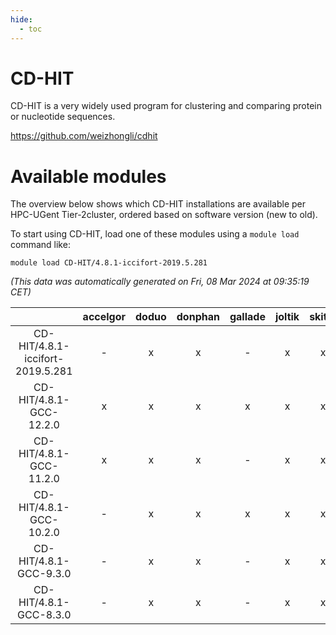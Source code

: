 ```yaml
---
hide:
  - toc
---
```


CD-HIT
======


CD-HIT is a very widely used program for clustering and comparing protein or nucleotide sequences.

https://github.com/weizhongli/cdhit
# Available modules


The overview below shows which CD-HIT installations are available per HPC-UGent Tier-2cluster, ordered based on software version (new to old).

To start using CD-HIT, load one of these modules using a `module load` command like:

```shell
module load CD-HIT/4.8.1-iccifort-2019.5.281
```

*(This data was automatically generated on Fri, 08 Mar 2024 at 09:35:19 CET)*  

| |accelgor|doduo|donphan|gallade|joltik|skitty|
| :---: | :---: | :---: | :---: | :---: | :---: | :---: |
|CD-HIT/4.8.1-iccifort-2019.5.281|-|x|x|-|x|x|
|CD-HIT/4.8.1-GCC-12.2.0|x|x|x|x|x|x|
|CD-HIT/4.8.1-GCC-11.2.0|x|x|x|-|x|x|
|CD-HIT/4.8.1-GCC-10.2.0|-|x|x|x|x|x|
|CD-HIT/4.8.1-GCC-9.3.0|-|x|x|-|x|x|
|CD-HIT/4.8.1-GCC-8.3.0|-|x|x|-|x|x|
